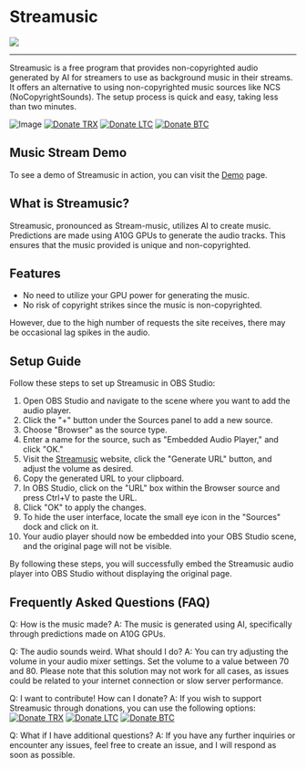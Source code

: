 # Streamusic
![](https://cdn.discordapp.com/attachments/936747559123312723/1117541386070282320/PF4PUw8.png)
____________
Streamusic is a free program that provides non-copyrighted audio generated by AI for streamers to use as background music in their streams. It offers an alternative to using non-copyrighted music sources like NCS (NoCopyrightSounds). The setup process is quick and easy, taking less than two minutes.

![Image](https://cdn.glitch.global/1f2fe882-3c53-4eca-b8fe-de3ae4ea773a/720620852055638070.webp?v=1684342102785)
[![Donate TRX](https://img.shields.io/badge/Donate-TRX-red)](https://whispering-jealous-maize.glitch.me/trx.html) [![Donate LTC](https://img.shields.io/badge/Donate-LTC-blue)](https://whispering-jealous-maize.glitch.me/ltc.html) [![Donate BTC](https://img.shields.io/badge/Donate-BTC-yellow)](https://whispering-jealous-maize.glitch.me/btc.html)

## Music Stream Demo

To see a demo of Streamusic in action, you can visit the [Demo](http://streamusic.us.to/) page.

## What is Streamusic?

Streamusic, pronounced as Stream-music, utilizes AI to create music. Predictions are made using A10G GPUs to generate the audio tracks. This ensures that the music provided is unique and non-copyrighted.

## Features

- No need to utilize your GPU power for generating the music.
- No risk of copyright strikes since the music is non-copyrighted.

However, due to the high number of requests the site receives, there may be occasional lag spikes in the audio.

## Setup Guide

Follow these steps to set up Streamusic in OBS Studio:

1. Open OBS Studio and navigate to the scene where you want to add the audio player.
2. Click the "+" button under the Sources panel to add a new source.
3. Choose "Browser" as the source type.
4. Enter a name for the source, such as "Embedded Audio Player," and click "OK."
5. Visit the [Streamusic](http://streamusic.us.to/) website, click the "Generate URL" button, and adjust the volume as desired.
6. Copy the generated URL to your clipboard.
7. In OBS Studio, click on the "URL" box within the Browser source and press Ctrl+V to paste the URL.
8. Click "OK" to apply the changes.
9. To hide the user interface, locate the small eye icon in the "Sources" dock and click on it.
10. Your audio player should now be embedded into your OBS Studio scene, and the original page will not be visible.

By following these steps, you will successfully embed the Streamusic audio player into OBS Studio without displaying the original page.

## Frequently Asked Questions (FAQ)

Q: How is the music made?
A: The music is generated using AI, specifically through predictions made on A10G GPUs.

Q: The audio sounds weird. What should I do?
A: You can try adjusting the volume in your audio mixer settings. Set the volume to a value between 70 and 80. Please note that this solution may not work for all cases, as issues could be related to your internet connection or slow server performance.

Q: I want to contribute! How can I donate?
A: If you wish to support Streamusic through donations, you can use the following options:
[![Donate TRX](https://img.shields.io/badge/Donate-TRX-red)](https://whispering-jealous-maize.glitch.me/trx.html) [![Donate LTC](https://img.shields.io/badge/Donate-LTC-blue)](https://whispering-jealous-maize.glitch.me/ltc.html) [![Donate BTC](https://img.shields.io/badge/Donate-BTC-yellow)](https://whispering-jealous-maize.glitch.me/btc.html)

Q: What if I have additional questions?
A: If you have any further inquiries or encounter any issues, feel free to create an issue, and I will respond as soon as possible.
